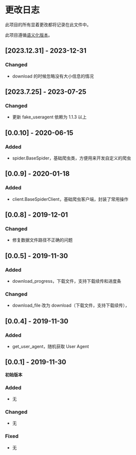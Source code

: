 # 更改日志

此项目的所有显着更改都将记录在此文件中。

此项目遵循[语义化版本](https://semver.org/lang/zh-CN/)。

## [2023.12.31] - 2023-12-31
### Changed
- download 的时候忽略没有大小信息的情况

## [2023.7.25] - 2023-07-25
### Changed
- 更新 fake_useragent 依赖为 1.1.3 以上

## [0.0.10] - 2020-06-15
### Added
- spider.BaseSpider，基础爬虫类，方便用来开发自定义的爬虫

## [0.0.9] - 2020-01-18
### Added
- client.BaseSpiderClient，基础爬虫客户端，封装了常用操作

## [0.0.8] - 2019-12-01
### Changed
- 修复数据文件路径不正确的问题

## [0.0.5] - 2019-11-30
### Added
- download_progress，下载文件，支持下载续传和进度条
### Changed
- download_file 改为 download（下载文件，支持下载续传），

## [0.0.4] - 2019-11-30
### Added
- get_user_agent，随机获取 User Agent

## [0.0.1] - 2019-11-30
**初始版本**
### Added
- 无
### Changed
- 无
### Fixed
- 无

